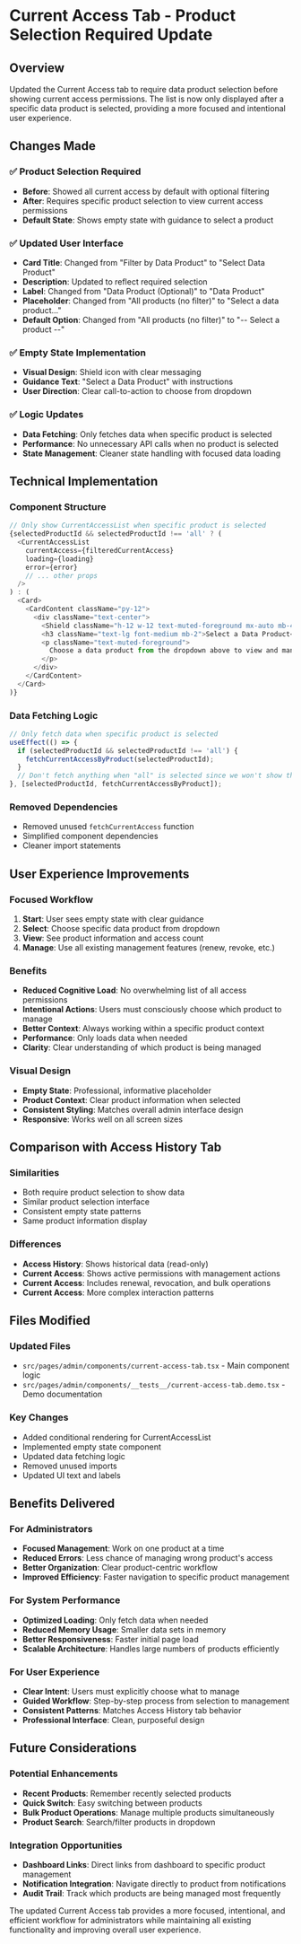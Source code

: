 # Current Access Tab - Product Selection Required Update

## Overview
Updated the Current Access tab to require data product selection before showing current access permissions. The list is now only displayed after a specific data product is selected, providing a more focused and intentional user experience.

## Changes Made

### ✅ **Product Selection Required**
- **Before**: Showed all current access by default with optional filtering
- **After**: Requires specific product selection to view current access permissions
- **Default State**: Shows empty state with guidance to select a product

### ✅ **Updated User Interface**
- **Card Title**: Changed from "Filter by Data Product" to "Select Data Product"
- **Description**: Updated to reflect required selection
- **Label**: Changed from "Data Product (Optional)" to "Data Product"
- **Placeholder**: Changed from "All products (no filter)" to "Select a data product..."
- **Default Option**: Changed from "All products (no filter)" to "-- Select a product --"

### ✅ **Empty State Implementation**
- **Visual Design**: Shield icon with clear messaging
- **Guidance Text**: "Select a Data Product" with instructions
- **User Direction**: Clear call-to-action to choose from dropdown

### ✅ **Logic Updates**
- **Data Fetching**: Only fetches data when specific product is selected
- **Performance**: No unnecessary API calls when no product is selected
- **State Management**: Cleaner state handling with focused data loading

## Technical Implementation

### **Component Structure**
```typescript
// Only show CurrentAccessList when specific product is selected
{selectedProductId && selectedProductId !== 'all' ? (
  <CurrentAccessList
    currentAccess={filteredCurrentAccess}
    loading={loading}
    error={error}
    // ... other props
  />
) : (
  <Card>
    <CardContent className="py-12">
      <div className="text-center">
        <Shield className="h-12 w-12 text-muted-foreground mx-auto mb-4" />
        <h3 className="text-lg font-medium mb-2">Select a Data Product</h3>
        <p className="text-muted-foreground">
          Choose a data product from the dropdown above to view and manage its current access permissions.
        </p>
      </div>
    </CardContent>
  </Card>
)}
```

### **Data Fetching Logic**
```typescript
// Only fetch data when specific product is selected
useEffect(() => {
  if (selectedProductId && selectedProductId !== 'all') {
    fetchCurrentAccessByProduct(selectedProductId);
  }
  // Don't fetch anything when "all" is selected since we won't show the list
}, [selectedProductId, fetchCurrentAccessByProduct]);
```

### **Removed Dependencies**
- Removed unused `fetchCurrentAccess` function
- Simplified component dependencies
- Cleaner import statements

## User Experience Improvements

### **Focused Workflow**
1. **Start**: User sees empty state with clear guidance
2. **Select**: Choose specific data product from dropdown
3. **View**: See product information and access count
4. **Manage**: Use all existing management features (renew, revoke, etc.)

### **Benefits**
- **Reduced Cognitive Load**: No overwhelming list of all access permissions
- **Intentional Actions**: Users must consciously choose which product to manage
- **Better Context**: Always working within a specific product context
- **Performance**: Only loads data when needed
- **Clarity**: Clear understanding of which product is being managed

### **Visual Design**
- **Empty State**: Professional, informative placeholder
- **Product Context**: Clear product information when selected
- **Consistent Styling**: Matches overall admin interface design
- **Responsive**: Works well on all screen sizes

## Comparison with Access History Tab

### **Similarities**
- Both require product selection to show data
- Similar product selection interface
- Consistent empty state patterns
- Same product information display

### **Differences**
- **Access History**: Shows historical data (read-only)
- **Current Access**: Shows active permissions with management actions
- **Current Access**: Includes renewal, revocation, and bulk operations
- **Current Access**: More complex interaction patterns

## Files Modified

### **Updated Files**
- `src/pages/admin/components/current-access-tab.tsx` - Main component logic
- `src/pages/admin/components/__tests__/current-access-tab.demo.tsx` - Demo documentation

### **Key Changes**
- Added conditional rendering for CurrentAccessList
- Implemented empty state component
- Updated data fetching logic
- Removed unused imports
- Updated UI text and labels

## Benefits Delivered

### **For Administrators**
- **Focused Management**: Work on one product at a time
- **Reduced Errors**: Less chance of managing wrong product's access
- **Better Organization**: Clear product-centric workflow
- **Improved Efficiency**: Faster navigation to specific product management

### **For System Performance**
- **Optimized Loading**: Only fetch data when needed
- **Reduced Memory Usage**: Smaller data sets in memory
- **Better Responsiveness**: Faster initial page load
- **Scalable Architecture**: Handles large numbers of products efficiently

### **For User Experience**
- **Clear Intent**: Users must explicitly choose what to manage
- **Guided Workflow**: Step-by-step process from selection to management
- **Consistent Patterns**: Matches Access History tab behavior
- **Professional Interface**: Clean, purposeful design

## Future Considerations

### **Potential Enhancements**
- **Recent Products**: Remember recently selected products
- **Quick Switch**: Easy switching between products
- **Bulk Product Operations**: Manage multiple products simultaneously
- **Product Search**: Search/filter products in dropdown

### **Integration Opportunities**
- **Dashboard Links**: Direct links from dashboard to specific product management
- **Notification Integration**: Navigate directly to product from notifications
- **Audit Trail**: Track which products are being managed most frequently

The updated Current Access tab provides a more focused, intentional, and efficient workflow for administrators while maintaining all existing functionality and improving overall user experience.